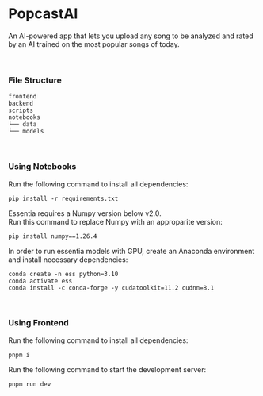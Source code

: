 # PopcastAI
An AI-powered app that lets you upload any song to be analyzed and rated by an AI trained on the most popular songs of today.

<br/>

### File Structure

```
frontend
backend
scripts
notebooks
└── data
└── models
```

<br/>

### Using Notebooks

Run the following command to install all dependencies:
```
pip install -r requirements.txt
```

Essentia requires a Numpy version below v2.0. <br/>
Run this command to replace Numpy with an approparite version:

```
pip install numpy==1.26.4
```

In order to run essentia models with GPU, create an Anaconda environment and install necessary dependencies:
```
conda create -n ess python=3.10
conda activate ess
conda install -c conda-forge -y cudatoolkit=11.2 cudnn=8.1
```

<br/>

### Using Frontend
Run the following command to install all dependencies:
```
pnpm i
```

Run the following command to start the development server:
```
pnpm run dev
```
